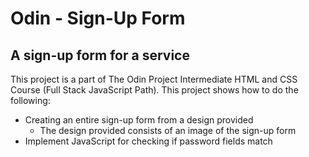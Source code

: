 # Odin - Sign-Up Form

##  A sign-up form for a service

This project is a part of The Odin Project Intermediate HTML and CSS Course (Full Stack JavaScript Path). This project shows how to do the following:

* Creating an entire sign-up form from a design provided
    * The design provided consists of an image of the sign-up form
* Implement JavaScript for checking if password fields match
 
